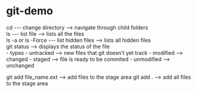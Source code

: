 # git-demo

cd                      --- change directory        -->     navigate through child folders <br>
ls                      --- list file               -->     lists all the files <br>
ls -a or ls -Force      --- list hidden files       -->     lists all hidden files <br>
git status              --> displays the status of the file <br>
    - types
        - untracked     --> new files that git doesn't yet track
        - modified      --> changed
        - staged        --> file is ready to be commited
        - unmodified    --> unchanged

git add file_name.ext   --> add files to the stage area
git add .               --> add all files to the stage area
